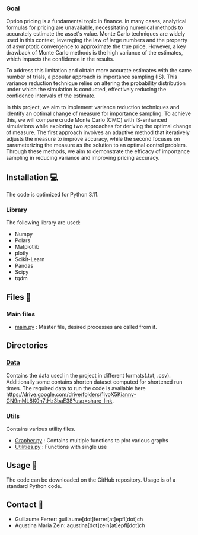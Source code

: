 ### Goal
Option pricing is a fundamental topic in finance. In many cases, analytical formulas for pricing are unavailable, necessitating numerical methods to accurately estimate the asset's value. Monte Carlo techniques are widely used in this context, leveraging the law of large numbers and the property of asymptotic convergence to approximate the true price. However, a key drawback of Monte Carlo methods is the high variance of the estimates, which impacts the confidence in the results.

To address this limitation and obtain more accurate estimates with the same number of trials, a popular approach is importance sampling (IS). This variance reduction technique relies on altering the probability distribution under which the simulation is conducted, effectively reducing the confidence intervals of the estimate.

In this project, we aim to implement variance reduction techniques and identify an optimal change of measure for importance sampling. To achieve this, we will compare crude Monte Carlo (CMC) with IS-enhanced simulations while exploring two approaches for deriving the optimal change of measure. The first approach involves an adaptive method that iteratively adjusts the measure to improve accuracy, while the second focuses on parameterizing the measure as the solution to an optimal control problem. Through these methods, we aim to demonstrate the efficacy of importance sampling in reducing variance and improving pricing accuracy.

## Installation 💻
The code is optimized for Python 3.11.

### Library
The following library are used:
- Numpy
- Polars
- Matplotlib
- plotly
- Scikit-Learn
- Pandas
- Scipy
- tqdm

## Files 📁

### Main files
- [main.py](main.py) : Master file, desired processes are called from it. 

## Directories

### [Data](Data)
Contains the data used in the project in different formats(.txt, .csv).
Additionally some contains shorten dataset computed for shortened run times. The required data to run the code is available here https://drive.google.com/drive/folders/1ivoX5Kiannv-GN9mML8K0n7tHz3baE38?usp=share_link.

### [Utils](Utils)
Contains various utility files.
- [Grapher.py](Utils%2FGrapher.py) : Contains multiple functions to plot various graphs
- [Utilities.py](Utils%2FUtilities.py) : Functions with single use


## Usage 🫳
The code can be downloaded on the GitHub repository. Usage is of a standard Python code.

## Contact 📒
- Guillaume Ferrer: guillaume[dot]ferrer[at]epfl[dot]ch
- Agustina Maria Zein: agustina[dot]zein[at]epfl[dot]ch
